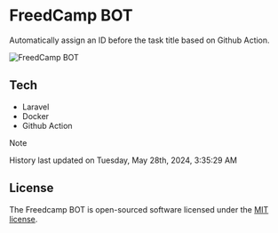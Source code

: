 # FreedCamp BOT

Automatically assign an ID before the task title based on Github Action.

![FreedCamp BOT](https://repository-images.githubusercontent.com/737932867/7d34798b-2680-471c-b089-a78a718d3d6a)

## Tech

- Laravel
- Docker
- Github Action

> [!NOTE]  
> History last updated on Tuesday, May 28th, 2024, 3:35:29 AM

## License

The Freedcamp BOT is open-sourced software licensed under the [MIT license](https://opensource.org/licenses/MIT).
